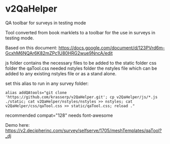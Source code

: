 # v2QaHelper
QA toolbar for surveys in testing mode

Tool converted from book marklets to a toolbar for the use in surveys in testing mode.

Based on this document:
https://docs.google.com/document/d/123PVrd6m-GcxhM6NQAr6K82mZPc1U80HRG2wue9NncA/edit

js folder contains the necessary files to be added to the static folder
css folder the qaTool.css needed
nstyles folder the nstyles file which can be added to any existing nstyles file or as a stand alone.

set this alias to run in any survey folder:
```
alias addQAtools="git clone 'https://github.com/krasserp/v2QaHelper.git'; cp v2QaHelper/js/*.js ./static; cat v2QaHelper/nstyles/nstyles >> nstyles; cat v2QaHelper/css/qaTool.css >> static/qaTool.css; reload ."
```

recommended 
compat="128"
needs font-awesome


Demo here:
https://v2.decipherinc.com/survey/selfserve/1705/meshTemplates/qaTool?_dj
